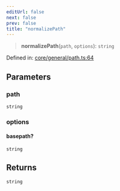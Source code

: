 ```yaml
---
editUrl: false
next: false
prev: false
title: "normalizePath"
---
```


> **normalizePath**(`path`, `options`): `string`

Defined in: [core/general/path.ts:64](https://github.com/datisthq/dpkit/blob/7a3ebb9422265a09d2e84e0952d10e0101139f80/core/general/path.ts#L64)

## Parameters

### path

`string`

### options

#### basepath?

`string`

## Returns

`string`
